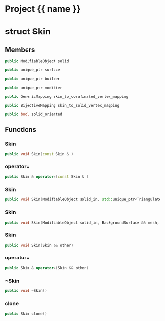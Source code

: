 <script setup>
import {useRoute} from 'vitepress'
const {path} = useRoute()
const tokens = path.split('/')
const words = tokens[2].split('-');
for (let i = 0; i < words.length; i++) {
    words[i] = words[i].charAt(0).toUpperCase() + words[i].slice(1);
    words[i] = words[i].replace('geode', 'Geode')
}
const name = words.join('-');
</script>
# Project {{ name }}

# struct Skin


## Members

```cpp
public ModifiableObject solid

```

```cpp
public unique_ptr surface

```

```cpp
public unique_ptr builder

```

```cpp
public unique_ptr modifier

```

```cpp
public GenericMapping skin_to_corafinated_vertex_mapping

```

```cpp
public BijectiveMapping skin_to_solid_vertex_mapping

```

```cpp
public bool solid_oriented

```



## Functions

### Skin

```cpp
public void Skin(const Skin & )
```


### operator=

```cpp
public Skin & operator=(const Skin & )
```


### Skin

```cpp
public void Skin(ModifiableObject solid_in, std::unique_ptr<TriangulatedSurface2D> && mesh, const GenericMapping<index_t> & corafinated_vertex_mapping, bool solid_oriented)
```


### Skin

```cpp
public void Skin(ModifiableObject solid_in, BackgroundSurface && mesh, const GenericMapping<index_t> & corafinated_vertex_mapping, bool solid_oriented)
```


### Skin

```cpp
public void Skin(Skin && other)
```


### operator=

```cpp
public Skin & operator=(Skin && other)
```


### ~Skin

```cpp
public void ~Skin()
```


### clone

```cpp
public Skin clone()
```




